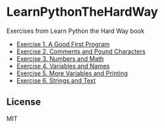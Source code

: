 # LearnPythonTheHardWay
Exercises from Learn Python the Hard Way book

* [Exercise 1. A Good First Program]
* [Exercise 2. Comments and Pound Characters]
* [Exercise 3. Numbers and Math]
* [Exercise 4. Variables and Names]
* [Exercise 5. More Variables and Printing]
* [Exercise 6. Strings and Text]

License
----
MIT

[Exercise 1. A Good First Program]: <01/>
[Exercise 2. Comments and Pound Characters]: <02/>
[Exercise 3. Numbers and Math]: <03/>
[Exercise 4. Variables and Names]: <04/>
[Exercise 5. More Variables and Printing]: <05/>
[Exercise 6. Strings and Text]: <06/>
